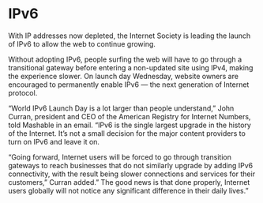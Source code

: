 # IPv6

With IP addresses now depleted, the Internet Society is leading the launch of IPv6 to allow the web to continue growing.

Without adopting IPv6, people surfing the web will have to go through a transitional gateway before entering a non-updated site using IPv4, making the experience slower. On launch day Wednesday, website owners are encouraged to permanently enable IPv6 — the next generation of Internet protocol.

“World IPv6 Launch Day is a lot larger than people understand,” John Curran, president and CEO of the American Registry for Internet Numbers, told Mashable in an email. “IPv6 is the single largest upgrade in the history of the Internet. It’s not a small decision for the major content providers to turn on IPv6 and leave it on.

“Going forward, Internet users will be forced to go through transition gateways to reach businesses that do not similarly upgrade by adding IPv6 connectivity, with the result being slower connections and services for their customers,” Curran added.” The good news is that done properly, Internet users globally will not notice any significant difference in their daily lives.”
